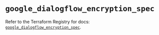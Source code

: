 # `google_dialogflow_encryption_spec`

Refer to the Terraform Registry for docs: [`google_dialogflow_encryption_spec`](https://registry.terraform.io/providers/hashicorp/google-beta/6.48.0/docs/resources/google_dialogflow_encryption_spec).

